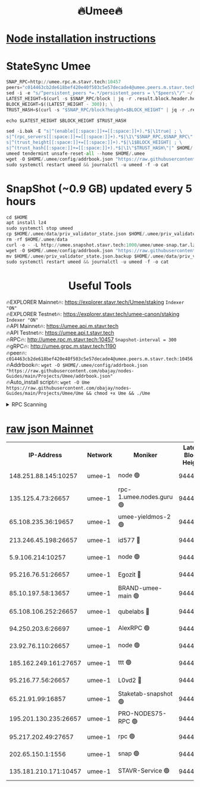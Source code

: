 <h1 align="center"> 🔥Umee🔥</h1>


[Node installation instructions](https://github.com/obajay/nodes-Guides/tree/main/Projects/Umee)
=
# StateSync Umee
```python
SNAP_RPC=http://umee.rpc.m.stavr.tech:10457
peers="c014463cb2de618bef420e40f503c5e57decade4@umee.peers.m.stavr.tech:10456"
sed -i -e "s/^persistent_peers *=.*/persistent_peers = \"$peers\"/" ~/.umee/config/config.toml
LATEST_HEIGHT=$(curl -s $SNAP_RPC/block | jq -r .result.block.header.height); \
BLOCK_HEIGHT=$((LATEST_HEIGHT - 300)); \
TRUST_HASH=$(curl -s "$SNAP_RPC/block?height=$BLOCK_HEIGHT" | jq -r .result.block_id.hash)

echo $LATEST_HEIGHT $BLOCK_HEIGHT $TRUST_HASH

sed -i.bak -E "s|^(enable[[:space:]]+=[[:space:]]+).*$|\1true| ; \
s|^(rpc_servers[[:space:]]+=[[:space:]]+).*$|\1\"$SNAP_RPC,$SNAP_RPC\"| ; \
s|^(trust_height[[:space:]]+=[[:space:]]+).*$|\1$BLOCK_HEIGHT| ; \
s|^(trust_hash[[:space:]]+=[[:space:]]+).*$|\1\"$TRUST_HASH\"|" $HOME/.umee/config/config.toml
umeed tendermint unsafe-reset-all --home $HOME/.umee
wget -O $HOME/.umee/config/addrbook.json "https://raw.githubusercontent.com/obajay/nodes-Guides/main/Projects/Umee/addrbook.json"
sudo systemctl restart umeed && journalctl -u umeed -f -o cat
```
# SnapShot (~0.9 GB) updated every 5 hours
```python
cd $HOME
apt install lz4
sudo systemctl stop umeed
cp $HOME/.umee/data/priv_validator_state.json $HOME/.umee/priv_validator_state.json.backup
rm -rf $HOME/.umee/data
curl -o - -L http://umee.snapshot.stavr.tech:1000/umee/umee-snap.tar.lz4 | lz4 -c -d - | tar -x -C $HOME/.umee --strip-components 2
wget -O $HOME/.umee/config/addrbook.json "https://raw.githubusercontent.com/obajay/nodes-Guides/main/Projects/Umee/addrbook.json"
mv $HOME/.umee/priv_validator_state.json.backup $HOME/.umee/data/priv_validator_state.json
sudo systemctl restart umeed && journalctl -u umeed -f -o cat
```
 <h1 align="center"> Useful Tools</h1>

🔥EXPLORER Mainnet🔥:      https://explorer.stavr.tech/Umee/staking             `Indexer "ON"` \
🔥EXPLORER Testnet🔥:        https://explorer.stavr.tech/umee-canon/staking      `Indexer "ON"` \
🔥API Mainnet🔥:                   https://umee.api.m.stavr.tech \
🔥API Testnet🔥:                     https://umee.api.t.stavr.tech \
🔥RPC🔥:                                   http://umee.rpc.m.stavr.tech:10457                     `Snapshot-interval = 300` \
🔥gRPC🔥:                              http://umee.grpc.m.stavr.tech:1190 \
🔥peer🔥:                     `c014463cb2de618bef420e40f503c5e57decade4@umee.peers.m.stavr.tech:10456` \
🔥Addrbook🔥:    ```wget -O $HOME/.umee/config/addrbook.json "https://raw.githubusercontent.com/obajay/nodes-Guides/main/Projects/Umee/addrbook.json"``` \
🔥Auto_install script🔥: ```wget -O Ume https://raw.githubusercontent.com/obajay/nodes-Guides/main/Projects/Umee/Ume && chmod +x Ume && ./Ume```

<details>
<summary>RPC Scanning</summary>

<h2 align="center"> We scan nodes in real time every 4 hours. And we provide the final result of RPC endpoints.
We cannot influence the operation of these nodes in any way. </h2>


```python
If Voting Power is higher than 0 --> then the Node is a validator of the network and may be subject to attack and be a potential threat to the chain.
```
```python
We marked such validators with a red symbol
```

</details>

[raw json Mainnet](https://rpc-check.umeem.stavr.tech/umeem/rpc-umeem-result.json)
=



<table><tr><th>IP-Address</th><th>Network</th><th>Moniker</th><th>Latest Block Height</th><th>Earliest Block Height</th><th>Catching Up</th><th>Voting Power</th><th>Scan Time</th></tr><tr><td>148.251.88.145:10257</td><td>umee-1</td><td>node 🟢</td><td>9444697</td><td>5050395</td><td>False</td><td>0</td><td>2023-11-28T17:28:21.297916404UTC</td></tr><tr><td>135.125.4.73:26657</td><td>umee-1</td><td>rpc-1.umee.nodes.guru 🟢</td><td>9444715</td><td>5167386</td><td>False</td><td>0</td><td>2023-11-28T17:30:07.673424060UTC</td></tr><tr><td>65.108.235.36:19657</td><td>umee-1</td><td>umee-yieldmos-2 🟢</td><td>9444691</td><td>6986686</td><td>False</td><td>0</td><td>2023-11-28T17:27:48.206887496UTC</td></tr><tr><td>213.246.45.198:26657</td><td>umee-1</td><td>id577 🔴</td><td>9444698</td><td>7100001</td><td>False</td><td>35121253</td><td>2023-11-28T17:28:25.728548742UTC</td></tr><tr><td>5.9.106.214:10257</td><td>umee-1</td><td>node 🟢</td><td>9444710</td><td>7942001</td><td>False</td><td>0</td><td>2023-11-28T17:29:36.343460826UTC</td></tr><tr><td>95.216.76.51:26657</td><td>umee-1</td><td>Egozit 🔴</td><td>9444715</td><td>8262001</td><td>False</td><td>38013256</td><td>2023-11-28T17:30:07.310631380UTC</td></tr><tr><td>85.10.197.58:13657</td><td>umee-1</td><td>BRAND-umee-main 🟢</td><td>9444700</td><td>8427832</td><td>False</td><td>0</td><td>2023-11-28T17:28:42.650177478UTC</td></tr><tr><td>65.108.106.252:26657</td><td>umee-1</td><td>qubelabs 🔴</td><td>9444701</td><td>8825432</td><td>False</td><td>37120573</td><td>2023-11-28T17:28:43.000094942UTC</td></tr><tr><td>94.250.203.6:26697</td><td>umee-1</td><td>AlexRPC 🟢</td><td>9444699</td><td>8910001</td><td>False</td><td>0</td><td>2023-11-28T17:28:36.281709639UTC</td></tr><tr><td>23.92.76.110:26657</td><td>umee-1</td><td>node 🟢</td><td>9444722</td><td>8966001</td><td>False</td><td>0</td><td>2023-11-28T17:30:46.239893817UTC</td></tr><tr><td>185.162.249.161:27657</td><td>umee-1</td><td>ttt 🟢</td><td>9444706</td><td>9321953</td><td>False</td><td>0</td><td>2023-11-28T17:29:14.546915536UTC</td></tr><tr><td>95.216.77.56:26657</td><td>umee-1</td><td>L0vd2 🔴</td><td>9444718</td><td>9344718</td><td>False</td><td>37795459</td><td>2023-11-28T17:30:22.820578106UTC</td></tr><tr><td>65.21.91.99:16857</td><td>umee-1</td><td>Staketab-snapshot 🟢</td><td>9444703</td><td>9358001</td><td>False</td><td>0</td><td>2023-11-28T17:28:59.670826251UTC</td></tr><tr><td>195.201.130.235:26657</td><td>umee-1</td><td>PRO-NODES75-RPC 🟢</td><td>9444709</td><td>9380997</td><td>False</td><td>0</td><td>2023-11-28T17:29:33.156380527UTC</td></tr><tr><td>95.217.202.49:27657</td><td>umee-1</td><td>rpc 🟢</td><td>9444706</td><td>9440090</td><td>False</td><td>0</td><td>2023-11-28T17:29:14.304918037UTC</td></tr><tr><td>202.65.150.1:1556</td><td>umee-1</td><td>snap 🟢</td><td>9444709</td><td>9441322</td><td>False</td><td>0</td><td>2023-11-28T17:29:34.050374779UTC</td></tr><tr><td>135.181.210.171:10457</td><td>umee-1</td><td>STAVR-Service 🟢</td><td>9444716</td><td>9442001</td><td>False</td><td>0</td><td>2023-11-28T17:30:14.239279384UTC</td></tr></table>